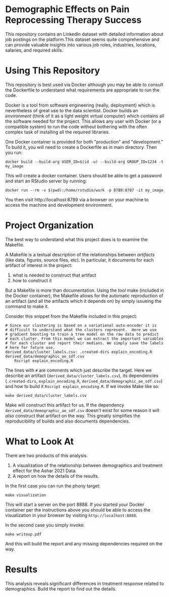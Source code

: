 Demographic Effects on Pain Reprocessing Therapy Success
========================================================


This repository contains an LinkedIn dataset with detailed information about job
postings on the platform.This dataset seems quite comprehensive and can provide 
valuable insights into various job roles, industries, locations, salaries, and 
required skills.


Using This Repository
=====================

This repository is best used via Docker although you may be able to
consult the Dockerfile to understand what requirements are appropriate
to run the code.

Docker is a tool from software engineering (really, deployment) which
is nevertheless of great use to the data scientist. Docker builds an
_environment_ (think of it as a light weight virtual computer) which
contains all the software needed for the project. This allows any user
with Docker (or a compatible system) to run the code without bothering
with the often complex task of installing all the required libraries.

One Docker container is provided for both "production" and
"development." To build it, you will need to create a Dockerfile as in main 
directory. Then you run:

```
docker build --build-arg USER_ID=$(id -u) --build-arg GROUP_ID=1234 -t my_image 
```

This will create a docker container. Users should be able to get a password and
start an RStudio server by running:

```
docker run --rm -v $(pwd):/home/rstudio/work -p 8789:8787 -it my_image

```

You then visit http://localhost:8789 via a browser on your machine to
access the machine and development environment. 

Project Organization
====================

The best way to understand what this project does is to examine the
Makefile.

A Makefile is a textual description of the relationships between
_artifacts_ (like data, figures, source files, etc). In particular, it
documents for each artifact of interest in the project:

1. what is needed to construct that artifact
2. how to construct it

But a Makefile is more than documentation. Using the _tool_ make
(included in the Docker container), the Makefile allows for the
automatic reproduction of an artifact (and all the artifacts which it
depends on) by simply issueing the command to make it.

Consider this snippet from the Makefile included in this project:

```
# Since our clustering is based on a variational auto-encoder it is
# difficult to understand what the clusters represent.  Here we use
# gradient boosting to train a tree model on the raw data to predict
# each cluster. From this model we can extract the important variables
# for each cluster and report their medians. We simply save the labels
# here for future use.
derived_data/cluster_labels.csv: .created-dirs explain_encoding.R derived_data/demographic_ae_sdf.csv
	Rscript explain_encoding.R
```

The lines with `#` are comments which just describe the target. Here
we describe an artifact (`derived_data/cluster_labels.csv`), its
dependencies (`.created-dirs`, `explain_encoding.R`,
`derived_data/demographic_ae_sdf.csv`) and how to build it `Rscript
explain_encoding.R`. If we invoke Make like so:

```
make derived_data/cluster_labels.csv
```

Make will construct this artifact for us. If the dependency
`derived_data/demographic_ae_sdf.csv` doesn't exist for some reason it
will _also_ construct that artifact on the way. This greatly
simplifies the reproducibility of builds and also documents
dependencies.

What to Look At
===============

There are two products of this analysis.

1. A visualization of the relationship between demographics and
   treatment effect for the Ashar 2021 Data.
2. A report on how the details of the results.

In the first case you can run the phony target:

```
make visualization
```

This will start a server on the port 8888. If you started your Docker
container per the instructions above you should be able to access the
visualization in your browser by visiting `http://localhost:8888`.

In the second case you simply invoke:

```
make writeup.pdf
```

And this will build the report and any missing dependencies required
on the way.

Results
=======

This analysis reveals significant differences in treatment response
related to demographics. Build the report to find out the details.

